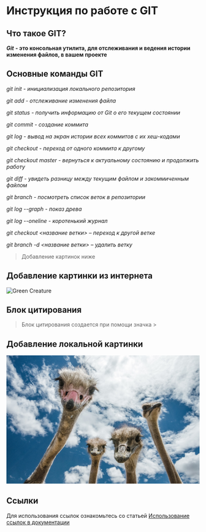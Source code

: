 # Инструкция по работе с GIT

## Что такое GIT?

***Git*** **- это консольная утилита, для отслеживания и ведения истории изменения файлов, в вашем проекте**

## Основные команды GIT

*git init - инициализация локального репозитория*

*git add - отслеживание изменения файла*

*git status - получить информацию от Git о его текущем состоянии*

*git commit - создание коммита*

*git log - вывод на экран истории всех коммитов с их хеш-кодами*

*git checkout - переход от одного коммита к другому*

*git checkout master - вернуться к актуальному состоянию и продолжить работу*

*git diff - увидеть разницу между текущим файлом и закоммиченным файлом*

*git branch - посмотреть список веток в репозитории*

*git log --graph - показ древа*

*git log --oneline - коротенький журнал*

*git checkout <название ветки> – переход к другой ветке*

*git branch -d <название ветки> – удалить ветку*

> Добавление картинок ниже

## Добавление картинки из интернета
<image src="https://fikiwiki.com/uploads/posts/2022-02/1644870333_42-fikiwiki-com-p-smeshnie-kartinki-multyashek-44.jpg" alt="Green Creature">


## Блок цитирования

> Блок цитирования создается при помощи значка > 

## Добавление локальной картинки

![Страусы](./Straus.jpg)

## Ссылки

Для использования ссылок ознакомьтесь со статьей [Использование ссылок в документации](https://learn.microsoft.com/ru-ru/contribute/content/how-to-write-links)
